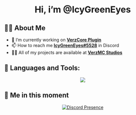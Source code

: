 <h1 align="center">Hi, i’m @IcyGreenEyes</h1>

## 🙋‍♂️ About Me
- 🔭 I’m currently working on **[VerzCore Plugin](https://dsc.gg/verzdev/)**
- 📫 How to reach me **[IcyGreenEyes#5528](https://discord.com/users/599670469716869150)** in Discord
- 👨‍💻 All of my projects are available at **[VerzMC Studios](https://dsc.gg/verzdev/)**

## 🚀 Languages and Tools:
<p align="center">
  <a href="https://skillicons.dev">
    <img src="https://skillicons.dev/icons?i=vscode,java,maven,github,discord,linux,nodejs,html,css,py,mongodb,&perline=11" />
  </a>
</p>

## 👤 Me in this moment
<p align="center">
    <a href="https://discord.com/users/599670469716869150" target="_blank" rel="nofollow">
        <img src="https://lanyard-profile-readme.vercel.app/api/599670469716869150?idleMessage=Probably%20learning%20Java%20and%20Python..." alt="Discord Presence" align="center">
    </a>
</p>
